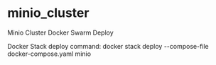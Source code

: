 # minio_cluster
Minio Cluster Docker Swarm Deploy

Docker Stack deploy command:
  docker stack deploy --compose-file docker-compose.yaml minio
